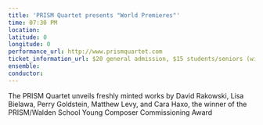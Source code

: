 ```yaml
---
title: 'PRISM Quartet presents "World Premieres"'
time: 07:30 PM
location: 
latitude: 0
longitude: 0
performance_url: http://www.prismquartet.com
ticket_information_url: $20 general admission, $15 students/seniors (with ID) at door only
ensemble: 
conductor: 
---
```

The PRISM Quartet unveils freshly minted works by David Rakowski, Lisa Bielawa, Perry Goldstein, Matthew Levy, and Cara Haxo, the winner of the PRISM/Walden School Young Composer Commissioning Award